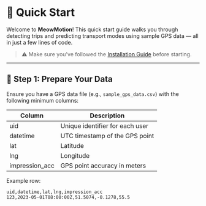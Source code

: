 # 🚀 Quick Start

Welcome to **MeowMotion**! This quick start guide walks you through detecting trips and predicting transport modes using sample GPS data — all in just a few lines of code.

> ⚠️ Make sure you've followed the [Installation Guide](https://faraz-m-awan.github.io/meowmotion/getting-started/installation/) before starting.

---

## 📂 Step 1: Prepare Your Data

Ensure you have a GPS data file (e.g., `sample_gps_data.csv`) with the following minimum columns:

| Column         | Description                      |
|----------------|----------------------------------|
| uid            | Unique identifier for each user  |
| datetime       | UTC timestamp of the GPS point   |
| lat            | Latitude                         |
| lng            | Longitude                        |
| impression_acc |  GPS point accuracy in meters    |

Example row:

```csv
uid,datetime,lat,lng,impression_acc
123,2023-05-01T08:00:00Z,51.5074,-0.1278,55.5
